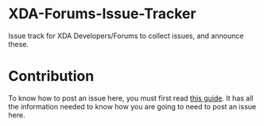 # XDA-Forums-Issue-Tracker
Issue track for XDA Developers/Forums to collect issues, and announce these.
# Contribution
To know how to post an issue here, you must first read [this guide](CONTRIBUTING.md). It has all the information needed to know how you are going to need to post an issue here.
